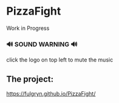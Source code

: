 # PizzaFight

Work in Progress

### 🔊 SOUND WARNING 🔊

click the logo on top left to mute the music

## The project:

https://fulgryn.github.io/PizzaFight/